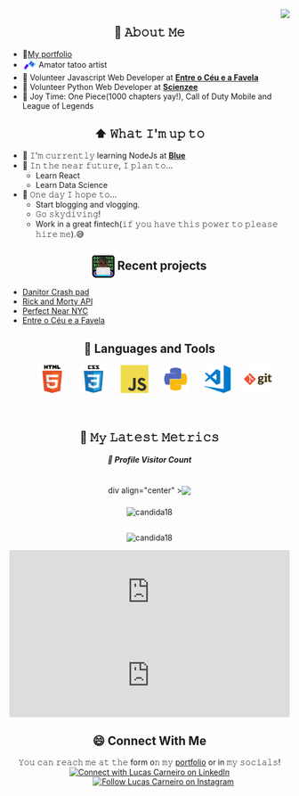 <!-- [<img src="https://raw.githubusercontent.com/Raymo111/Raymo111/master/intro.gif" alt="👋 Hi there! I'm (Raymo(111|nd Li)|https://raymond.li)" title="👋 Hi there! I'm (Raymo(111|nd Li)|https://raymond.li)"/>](http://lucascarneiro.herokuapp.com/) -->
<img align="right" src="https://media1.giphy.com/media/13HgwGsXF0aiGY/giphy.gif" />
  
 <div align="center">
  <h2><b>📖 𝙰𝚋𝚘𝚞𝚝 𝙼𝚎</b></h2>
  </div>

- 💾[My portfolio](https://lucascarneiro.herokuapp.com/)
- <img src="https://github.com/lucascarneiro-dev/lucascarneiro-dev/raw/main/icons8-tattoo-machine-48.png" height="25em" align="center"/> Amator tatoo artist
- 💼 Volunteer Javascript Web Developer at [**Entre o Céu e a Favela**](https://www.facebook.com/Entreoceueafavela/)
- 💼 Volunteer Python Web Developer at [**Scienzee**](https://www.linkedin.com/company/scienzee/)
- 👾 Joy Time: One Piece(1000 chapters yay!), Call of Duty Mobile and League of Legends

 <div align="center">
  <h2><b>⬆ 𝚆𝚑𝚊𝚝 𝙸'𝚖 𝚞𝚙 𝚝𝚘</b></h2>
  </div>

- 🔨 𝙸'𝚖 𝚌𝚞𝚛𝚛𝚎𝚗𝚝𝚕𝚢 learning NodeJs at [**Blue**](https://blueedtech.com.br/)
- 🎯 𝙸𝚗 𝚝𝚑𝚎 𝚗𝚎𝚊𝚛 𝚏𝚞𝚝𝚞𝚛𝚎, 𝙸 𝚙𝚕𝚊𝚗 𝚝𝚘...
    - Learn React
	- Learn Data Science
- 🤞 𝙾𝚗𝚎 𝚍𝚊𝚢 𝙸 𝚑𝚘𝚙𝚎 𝚝𝚘...
    - Start blogging and vlogging.
	- 𝙶𝚘 𝚜𝚔𝚢𝚍𝚒𝚟𝚒𝚗𝚐!
	- Work in a great fintech(𝚒𝚏 𝚢𝚘𝚞 𝚑𝚊𝚟𝚎 𝚝𝚑𝚒𝚜 𝚙𝚘𝚠𝚎𝚛 𝚝𝚘 𝚙𝚕𝚎𝚊𝚜𝚎 𝚑𝚒𝚛𝚎 𝚖𝚎).😅

 <div align="center">
  <h2><b><img src="https://github.com/lucascarneiro-dev/lucascarneiro-dev/raw/main/img/male-technologist.png" height="40em" align="center"/> Recent projects</b></h2>
  </div>

- [Danitor Crash pad](https://lucascarneiro-dev.github.io/danitor-booking/)
- [Rick and Morty API](https://rickandmortyapiblue.herokuapp.com/)
- [Perfect Near NYC](http://hostelnearnyc.com/)
- [Entre o Céu e a Favela](https://lucascarneiro-dev.github.io/entre-o-ceu-e-a-favela/)

 <div align="center">
  <h2><b>🧰 Languages and Tools</b></h2>
  </div>

<div align="center">
<img style="margin-left:20px" alt="HTML5" width="50px" src="https://github.com/lucascarneiro-dev/lucascarneiro-dev/raw/main/img/html.png" />
<img style="margin-left:20px" alt="CSS3" width="50px" src="https://github.com/lucascarneiro-dev/lucascarneiro-dev/raw/main/img/css.png" />
<img style="margin-left:20px" alt="JavaScript" width="50px" src="https://github.com/lucascarneiro-dev/lucascarneiro-dev/raw/main/img/javascript.png" />
<img style="margin-left:20px" alt="Python" width="50px" src="https://github.com/lucascarneiro-dev/lucascarneiro-dev/raw/main/img/python.png" />
<img style="margin-left:20px" alt="Visual Studio Code" width="50px" src="https://github.com/lucascarneiro-dev/lucascarneiro-dev/raw/main/img/visual-studio-code.png" />
<img style="margin-left:20px" alt="Git" width="50px" src="https://github.com/lucascarneiro-dev/lucascarneiro-dev/raw/main/img/git.png" />
</div>
<br/><br/>

<div align="center">
  <h2><b>🔔 𝙼𝚢 𝙻𝚊𝚝𝚎𝚜𝚝 𝙼𝚎𝚝𝚛𝚒𝚌𝚜</b></h2>
  </div>

<div align="center">
  <h6>
    <b>📍 Profile Visitor Count</b>
  </h6>
</div>
<div style="width:100%; display:flex;align-items: center;
  justify-content: center;">div align="center" >   
  <img src="https://profile-counter.glitch.me/lucascarneiro-dev/count.svg" />  
</p></div>

<div style="width:100%; display:flex;align-items: center;
  justify-content: center;"><p align="center"><img align="center" src="http://github-readme-streak-stats.herokuapp.com?user=lucascarneiro-dev&theme=merko&hide_border=true" alt="candida18" /></p></div>

<div style="width:100%; display:flex;align-items: center;
  justify-content: center;"><p align="center"><img align="center" src="https://github-readme-stats.vercel.app/api?username=lucascarneiro-dev&show_icons=true&theme=radical" alt="candida18" /></p></div>


  <div style="width:100%; display:flex;align-items: center;
  justify-content: center;"><embed style="width:100%;"src="https://wakatime.com/share/@4072fb78-0fca-4cc1-80ca-b635684d66b1/683581c7-f2e4-4251-ad2d-c53f1f179343.svg" &v=2></embed></div>
  <div style="width:100%; display:flex;align-items: center;
  justify-content: center;"><embed style="width:100%" src="https://wakatime.com/share/@4072fb78-0fca-4cc1-80ca-b635684d66b1/c425c102-8a69-4ab4-a819-22a83d6257d3.svg" &v=2></embed></div>

 <div align="center">
    <h2>
      <b>😄 Connect With Me</b>
    </h2>
  </div>

 <div align="center">
𝚈𝚘𝚞 𝚌𝚊𝚗 𝚛𝚎𝚊𝚌𝚑 𝚖𝚎 𝚊𝚝 𝚝𝚑𝚎 form o𝚗 𝚖𝚢 <a href="https://lucascarneiro.herokuapp.com/">portfolio</a> or in 𝚖𝚢 𝚜𝚘𝚌𝚒𝚊𝚕𝚜!
  </div>

<div align="center">
<a href="https://www.linkedin.com/in/lucascarneirodev/"><img src="https://raw.githubusercontent.com/Raymo111/Raymo111/master/socials/linkedin.png" height="40em" alt="Connect with Lucas Carneiro on LinkedIn" title="Connect with Lucas Carneiro on LinkedIn" /></a>
<a href="https://instagram.com/luks.car"><img src="https://raw.githubusercontent.com/Raymo111/Raymo111/master/socials/instagram.svg" height="40em" style="margin-left:50px"  alt="Follow Lucas Carneiro on Instagram" title="Follow Lucas Carneiro on Instagram" /></a>
</div>
